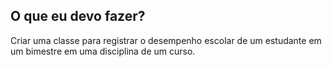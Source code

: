 ## O que eu devo fazer?

Criar uma classe para registrar o desempenho escolar de um estudante em um bimestre em uma disciplina de um curso.




